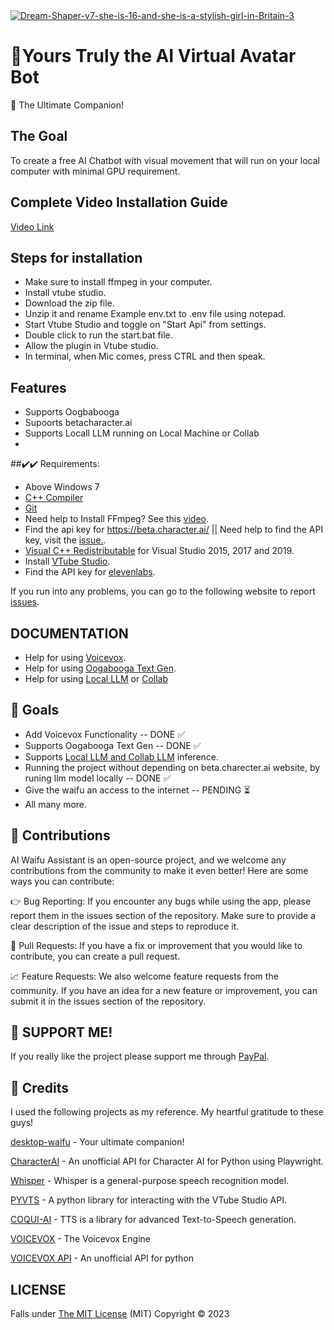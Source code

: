 <div>
 <a href="https://ibb.co/pLsZxbY"><img src="https://i.ibb.co/HHMYVB5/Dream-Shaper-v7-she-is-16-and-she-is-a-stylish-girl-in-Britain-3.jpg" alt="Dream-Shaper-v7-she-is-16-and-she-is-a-stylish-girl-in-Britain-3" border="0"></a>
  <br>
  <h1>🌟Yours Truly the AI Virtual Avatar Bot</h1>
  <p>
    💬 The Ultimate Companion!
    <br>
  </p>
</div>

## The Goal
To create a free AI Chatbot with visual movement that will run on your local computer with minimal GPU requirement.

## Complete Video Installation Guide
[Video Link](https://youtu.be/aZDaESBFic4)

## Steps for installation

- Make sure to install ffmpeg in your computer.
- Install vtube studio.
- Download the zip file.
- Unzip it and rename Example env.txt to .env file using notepad.
- Start Vtube Studio and toggle on "Start Api" from settings.
- Double click to run the start.bat file.
- Allow the plugin in Vtube studio.
- In terminal, when Mic comes, press CTRL and then speak.
   
## Features

- Supports Oogbabooga
- Supoorts betacharacter.ai
- Supports Locall LLM running on Local Machine or Collab
- 
##✔️✔️ Requirements:

- Above Windows 7
- [C++ Compiler](https://sourceforge.net/projects/mingw-w64/)
- [Git](https://git-scm.com/)
- Need help to Install FFmpeg? See this [video](https://www.youtube.com/watch?v=EyIIvctDhYc&t=252s).
- Find the api key for https://beta.character.ai/ || Need help to find the API key, visit the [issue.](https://github.com/TumblerWarren/Waifu/issues/6).
- [Visual C++ Redistributable](https://learn.microsoft.com/en-us/cpp/windows/latest-supported-vc-redist?view=msvc-170) for Visual Studio 2015, 2017 and 2019.
- Install [VTube Studio](https://denchisoft.com/).
- Find the API key for [elevenlabs](https://beta.elevenlabs.io/speech-synthesis).

If you run into any problems, you can go to the following website to report [issues](https://github.com/TumblerWarren/Waifu/issues/new).

## DOCUMENTATION
- Help for using [Voicevox](https://github.com/TumblerWarren/Waifu/blob/master/Docs/VoiceVox_Readme_Doc.md).
- Help for using [Oogabooga Text Gen](https://github.com/TumblerWarren/Waifu/blob/master/Docs/OogaBooga%20Text%20Gen%20Help.md).
- Help for using [Local LLM](https://github.com/TumblerWarren/LLM_Inference_System/blob/master/Documentation/LOCAL%20INSTALLATION%20GUIDE.md) or [Collab](https://github.com/TumblerWarren/LLM_Inference_System/blob/master/Documentation/COLLAB%20GUIDE.md)
  
##  🚧 Goals
- Add Voicevox Functionality -- DONE ✅
- Supports Oogabooga Text Gen -- DONE ✅
- Supports [Local LLM and Collab LLM](https://github.com/TumblerWarren/LLM_Inference_System) inference.
- Running the project without depending on beta.charecter.ai website, by runing llm model locally --  DONE ✅
- Give the waifu an access to the internet -- PENDING ⏳
- All many more.


## 🤝 Contributions
AI Waifu Assistant is an open-source project, and we welcome any contributions from the community to make it even better! Here are some ways you can contribute:

👉 Bug Reporting: If you encounter any bugs while using the app, please report them in the issues section of the repository. Make sure to provide a clear description of the issue and steps to reproduce it.

🔨 Pull Requests: If you have a fix or improvement that you would like to contribute, you can create a pull request. 

📈 Feature Requests: We also welcome feature requests from the community. If you have an idea for a new feature or improvement, you can submit it in the issues section of the repository.

## 👏 SUPPORT ME!
If you really like the project please support me through [PayPal](https://paypal.me/RandomChanManga?country.x=IN&locale.x=en_GB).

## 🎁 Credits
I used the following projects as my reference. My heartful gratitude to these guys!

[desktop-waifu](https://github.com/AlizerUncaged/desktop-waifu) - Your ultimate companion!

[CharacterAI](https://github.com/kramcat/CharacterAI) - An unofficial API for Character AI for Python using Playwright.

[Whisper](https://github.com/openai/whisper) - Whisper is a general-purpose speech recognition model.

[PYVTS](https://github.com/Genteki/pyvts) - A python library for interacting with the VTube Studio API.

[COQUI-AI](https://github.com/coqui-ai/TTS) - TTS is a library for advanced Text-to-Speech generation. 

[VOICEVOX](https://github.com/VOICEVOX/voicevox) - The Voicevox Engine

[VOICEVOX API](https://github.com/voicevox-client) - An unofficial API for python

## LICENSE
Falls under [The MIT License](https://github.com/TumblerWarren/Waifu/blob/master/Docs/LICENSE.md) (MIT) Copyright © 2023
